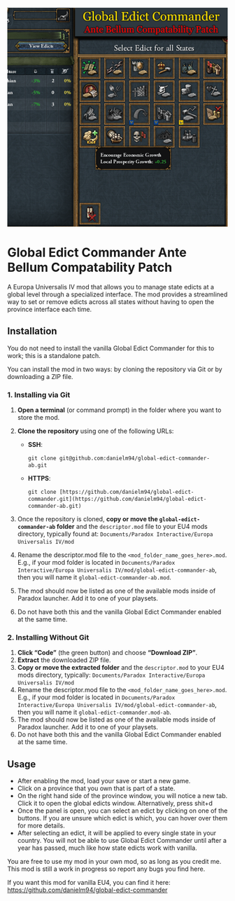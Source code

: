 ![Screenshot of Global Edict Commander AB Compatability Patch](https://github.com/danielm94/global-edict-commander-ab/blob/main/thumbnail.png?raw=true)



# Global Edict Commander Ante Bellum Compatability Patch

A Europa Universalis IV mod that allows you to manage state edicts at a global level through a specialized interface. The mod provides a streamlined way to set or remove edicts across all states without having to open the province interface each time.

## Installation

You do not need to install the vanilla Global Edict Commander for this to work; this is a standalone patch.

You can install the mod in two ways: by cloning the repository via Git or by downloading a ZIP file.

### 1. Installing via Git

1. **Open a terminal** (or command prompt) in the folder where you want to store the mod.
2. **Clone the repository** using one of the following URLs:

   - **SSH**:
     ```
     git clone git@github.com:danielm94/global-edict-commander-ab.git
     ```
   - **HTTPS**:
     ```
     git clone [https://github.com/danielm94/global-edict-commander.git](https://github.com/danielm94/global-edict-commander-ab.git)
     ```

3. Once the repository is cloned, **copy or move the `global-edict-commander-ab` folder** and the `descriptor.mod` file to your EU4 mods directory, typically found at: `Documents/Paradox Interactive/Europa Universalis IV/mod`
4. Rename the descriptor.mod file to the `<mod_folder_name_goes_here>.mod`. E.g., if your mod folder is located in `Documents/Paradox Interactive/Europa Universalis IV/mod/global-edict-commander-ab`, then you will name it `global-edict-commander-ab.mod`.
5. The mod should now be listed as one of the available mods inside of Paradox launcher. Add it to one of your playsets.
6. Do not have both this and the vanilla Global Edict Commander enabled at the same time.

### 2. Installing Without Git

1. **Click “Code”** (the green button) and choose **“Download ZIP”**.
2. **Extract** the downloaded ZIP file.
3. **Copy or move the extracted folder** and the `descriptor.mod` to your EU4 mods directory, typically: `Documents/Paradox Interactive/Europa Universalis IV/mod`
4. Rename the descriptor.mod file to the `<mod_folder_name_goes_here>.mod`. E.g., if your mod folder is located in `Documents/Paradox Interactive/Europa Universalis IV/mod/global-edict-commander-ab`, then you will name it `global-edict-commander.mod-ab`.
5. The mod should now be listed as one of the available mods inside of Paradox launcher. Add it to one of your playsets.
6. Do not have both this and the vanilla Global Edict Commander enabled at the same time.

## Usage

- After enabling the mod, load your save or start a new game.
- Click on a province that you own that is part of a state.
- On the right hand side of the province window, you will notice a new tab. Click it to open the global edicts window. Alternatively, press shit+d
- Once the panel is open, you can select an edict by clicking on one of the buttons. If you are unsure which edict is which, you can hover over them for more details.
- After selecting an edict, it will be applied to every single state in your country. You will not be able to use Global Edict Commander until after a year has passed, much like how state edicts work with vanilla.

You are free to use my mod in your own mod, so as long as you credit me. This mod is still a work in progress so report any bugs you find here.

If you want this mod for vanilla EU4, you can find it here: https://github.com/danielm94/global-edict-commander
